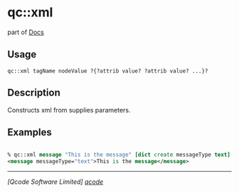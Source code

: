 qc::xml
=======

part of [Docs](../index.md)

Usage
-----
`
        qc::xml tagName nodeValue ?{?attrib value? ?attrib value? ...}?
    `

Description
-----------
Constructs xml from supplies parameters.

Examples
--------
```tcl

% qc::xml message "This is the message" [dict create messageType text]
<message messageType="text">This is the message</message>
```

----------------------------------
*[Qcode Software Limited] [qcode]*

[qcode]: http://www.qcode.co.uk "Qcode Software"